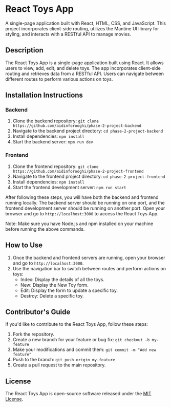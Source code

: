 # React Toys App
A single-page application built with React, HTML, CSS, and JavaScript. This project incorporates client-side routing, utilizes the Mantine UI library for styling, and interacts with a RESTful API to manage movies.

## Description
The React Toys App is a single-page application built using React. It allows users to view, add, edit, and delete toys. The app incorporates client-side routing and retrieves data from a RESTful API. Users can navigate between different routes to perform various actions on toys.

## Installation Instructions
### Backend
1. Clone the backend repository: `git clone https://github.com/aidinforooghi/phase-2-project-backend`
2. Navigate to the backend project directory: `cd phase-2-project-backend`
3. Install dependencies: `npm install`
4. Start the backend server: `npm run dev`

### Frontend
1. Clone the frontend repository: `git clone https://github.com/aidinforooghi/phase-2-project-frontend`
2. Navigate to the frontend project directory: `cd phase-2-project-frontend`
3. Install dependencies: `npm install`
4. Start the frontend development server: `npm run start`

After following these steps, you will have both the backend and frontend running locally. The backend server should be running on one port, and the frontend development server should be running on another port. Open your browser and go to `http://localhost:3000` to access the React Toys App.

Note: Make sure you have Node.js and npm installed on your machine before running the above commands.

## How to Use
1. Once the backend and frontend servers are running, open your browser and go to `http://localhost:3000`.
2. Use the navigation bar to switch between routes and perform actions on toys:
   - Index: Display the details of all the toys.
   - New: Display the New Toy form.
   - Edit: Display the form to update a specific toy.
   - Destroy: Delete a specific toy.

## Contributor's Guide
If you'd like to contribute to the React Toys App, follow these steps:
1. Fork the repository.
2. Create a new branch for your feature or bug fix: `git checkout -b my-feature`
3. Make your modifications and commit them: `git commit -m "Add new feature"`
4. Push to the branch: `git push origin my-feature`
5. Create a pull request to the main repository.

## License
The React Toys App is open-source software released under the [MIT License](https://choosealicense.com/licenses/mit/).
